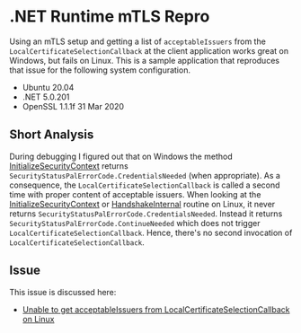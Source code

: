 # .NET Runtime mTLS Repro

Using an mTLS setup and getting a list of `acceptableIssuers` from the
`LocalCertificateSelectionCallback` at the client application works great on
Windows, but fails on Linux. This is a sample application that reproduces that
issue for the following system configuration.

* Ubuntu 20.04
* .NET 5.0.201
* OpenSSL 1.1.1f  31 Mar 2020

## Short Analysis

During debugging I figured out that on Windows the method
[InitializeSecurityContext](https://github.com/dotnet/runtime/blob/main/src/libraries/System.Net.Security/src/System/Net/Security/SslStreamPal.Windows.cs#L83)
 returns
`SecurityStatusPalErrorCode.CredentialsNeeded` (when appropriate). As a consequence,
the `LocalCertificateSelectionCallback` is called a second time with proper content
of acceptable issuers. When looking at the
[InitializeSecurityContext](https://github.com/dotnet/runtime/blob/main/src/libraries/System.Net.Security/src/System/Net/Security/SslStreamPal.Unix.cs#L33)
or [HandshakeInternal](https://github.com/dotnet/runtime/blob/main/src/libraries/System.Net.Security/src/System/Net/Security/SslStreamPal.Unix.cs#L99)
routine on Linux, it never returns
`SecurityStatusPalErrorCode.CredentialsNeeded`. Instead it returns
`SecurityStatusPalErrorCode.ContinueNeeded` which does not trigger
`LocalCertificateSelectionCallback`. Hence, there's no second invocation of
`LocalCertificateSelectionCallback`.

## Issue

This issue is discussed here:

* [Unable to get acceptableIssuers from LocalCertificateSelectionCallback on Linux](https://www.github.com/)
